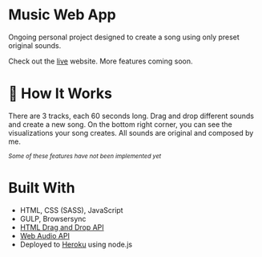 # Music Web App
Ongoing personal project designed to create a song using only preset original sounds. 

Check out the [live](http://musicapp.allisonmarias.com/) website. More features coming soon.

# :musical_note: How It Works
There are 3 tracks, each 60 seconds long. Drag and drop different sounds and create a new song. 
On the bottom right corner, you can see the visualizations your song creates. All sounds are original and composed by me.

<sub>*Some of these features have not been implemented yet*</sub>

# Built With
* HTML, CSS (SASS), JavaScript
* GULP, Browsersync
* [HTML Drag and Drop API](https://developer.mozilla.org/en-US/docs/Web/API/HTML_Drag_and_Drop_API)
* [Web Audio API](https://developer.mozilla.org/en-US/docs/Web/API/Web_Audio_API)
* Deployed to [Heroku](https://www.heroku.com/) using node.js
